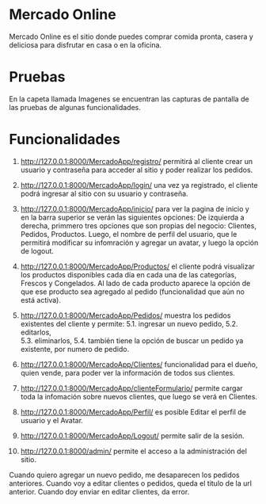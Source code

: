 # Mercado Online

Mercado Online es el sitio donde puedes comprar comida pronta, casera y deliciosa para disfrutar en casa o en la oficina.

# Pruebas

En la capeta llamada Imagenes se encuentran las capturas de pantalla de las pruebas de algunas funcionalidades.

# Funcionalidades

1. http://127.0.0.1:8000/MercadoApp/registro/ permitirá al cliente crear un usuario y contraseña para acceder al sitio y poder realizar los pedidos.

2. http://127.0.0.1:8000/MercadoApp/login/ una vez ya registrado, el cliente podrá ingresar al sitio con su usuario y contraseña.

3. http://127.0.0.1:8000/MercadoApp/inicio/ para ver la pagina de inicio y en la barra superior se verán las siguientes opciones: De izquierda a derecha, primmero tres opciones que son propias del negocio: Clientes, Pedidos, Productos. Luego, el nombre de perfil del usuario, que le permitirá modificar su infomración y agregar un avatar, y luego la opción de logout.

4. http://127.0.0.1:8000/MercadoApp/Productos/ el cliente podrá visualizar los productos disponibles cada día en cada una de las categorías, Frescos y Congelados. Al lado de cada producto aparece la opción de que ese producto sea agregado al pedido (funcionalidad que aún no está activa). 

5. http://127.0.0.1:8000/MercadoApp/Pedidos/ muestra los pedidos existentes del cliente y permite:
    5.1. ingresar un nuevo pedido, 
    5.2. editarlos,  
    5.3. eliminarlos, 
    5.4. también tiene la opción de buscar un pedido ya existente, por numero de pedido.

6. http://127.0.0.1:8000/MercadoApp/Clientes/ funcionalidad para el dueño, quien vende, para poder ver la información de todos sus clientes. 

7. http://127.0.0.1:8000/MercadoApp/clienteFormulario/ permite cargar toda la infomación sobre nuevos clientes, que luego se verá en Clientes.

8. http://127.0.0.1:8000/MercadoApp/Perfil/ es posible Editar el perfil de usuario y el Avatar.

9. http://127.0.0.1:8000/MercadoApp/Logout/ permite salir de la sesión.

10. http://127.0.0.1:8000/admin/ permite el acceso a la administración del sitio.

Cuando quiero agregar un nuevo pedido, me desaparecen los pedidos anteriores.
Cuando voy a editar clientes o pedidos, queda el titulo de la url anterior.
Cuando doy enviar en editar clientes, da error.